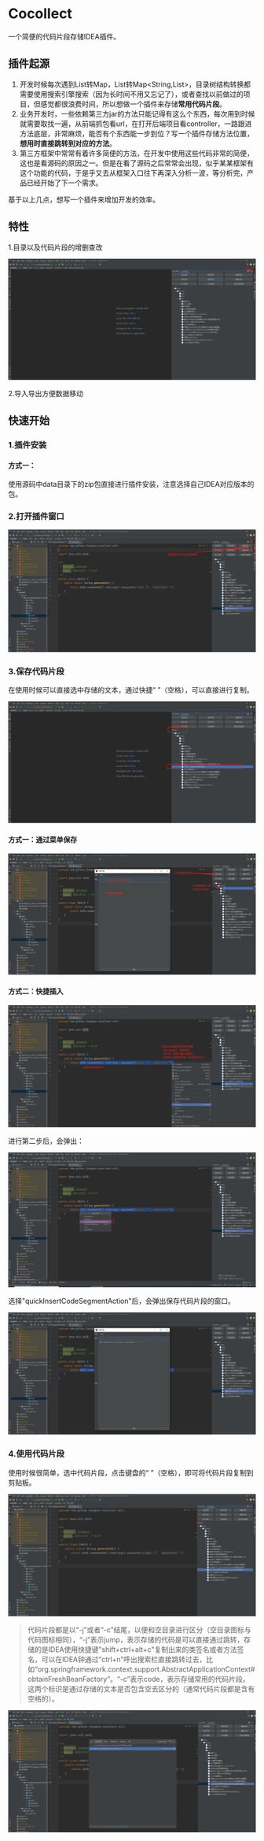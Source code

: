 # Cocollect

一个简便的代码片段存储IDEA插件。

## 插件起源

1. 开发时候每次遇到List转Map，List转Map<String,List<String>>，目录树结构转换都需要使用搜索引擎搜索（因为长时间不用又忘记了），或者查找以前做过的项目，但感觉都很浪费时间，所以想做一个插件来存储**常用代码片段**。
2.  业务开发时，一些依赖第三方jar的方法只能记得有这么个东西，每次用到时候就需要取找一遍，从前端抓包看url，在打开后端项目看controller，一路跟进方法底层，非常麻烦，能否有个东西能一步到位？写一个插件存储方法位置，**想用时直接跳转到对应的方法**。
3.  第三方框架中常常有着许多简便的方法，在开发中使用这些代码非常的简便，这也是看源码的原因之一。但是在看了源码之后常常会出现，似乎某某框架有这个功能的代码，于是乎又去从框架入口往下再深入分析一波，等分析完，产品已经开始了下一个需求。

基于以上几点，想写一个插件来增加开发的效率。



## 特性

1.目录以及代码片段的增删查改

![image-20210609171834749](.\data\imgs\image-20210609171834749.png)

2.导入导出方便数据移动



## 快速开始

### 1.插件安装

#### 方式一：

使用源码中data目录下的zip包直接进行插件安装，注意选择自己IDEA对应版本的包。



### 2.打开插件窗口

![image-20210609175757936](.\data\imgs\image-20210609175757936.png)



### 3.保存代码片段

在使用时候可以直接选中存储的文本，通过快捷“ ”（空格），可以直接进行复制。

![image-20210609172632699](.\data\imgs\image-20210609172632699.png)



#### 方式一：通过菜单保存

![image-20210609180101202](.\data\imgs\image-20210609180101202.png)



#### 方式二：快捷插入

![image-20210609175236761](.\data\imgs\image-20210609175236761.png)

进行第二步后，会弹出：

![image-20210609175310386](.\data\imgs\image-20210609175310386.png)

选择"quickInsertCodeSegmentAction"后，会弹出保存代码片段的窗口。

![image-20210609175355296](.\data\imgs\image-20210609175355296.png)



### 4.使用代码片段

使用时候很简单，选中代码片段，点击键盘的“ ”（空格），即可将代码片段复制到剪贴板。

![image-20210610112132481](.\data\imgs\image-20210610112132481.png)
    

> 代码片段都是以“-j”或者“-c”结尾，以便和空目录进行区分（空目录图标与代码图标相同），“-j”表示jump，表示存储的代码是可以直接通过跳转，存储的是IDEA使用快捷键"shift+ctrl+alt+c"复制出来的类签名或者方法签名，可以在IDEA钟通过“ctrl+n”呼出搜索栏直接跳转过去，比如“org.springframework.context.support.AbstractApplicationContext#obtainFreshBeanFactory”。“-c”表示code，表示存储常用的代码片段。这两个标识是通过存储的文本是否包含空去区分的（通常代码片段都是含有空格的）。

![image-20210610112451986](.\data\imgs\image-20210610112451986.png)

